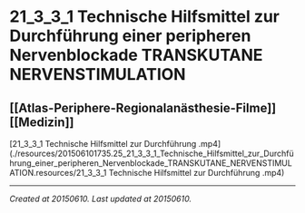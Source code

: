 # 21_3_3_1 Technische Hilfsmittel zur Durchführung einer peripheren Nervenblockade TRANSKUTANE NERVENSTIMULATION
 [[Atlas-Periphere-Regionalanästhesie-Filme]] [[Medizin]] 
---



[21\_3\_3\_1 Technische Hilfsmittel zur Durchführung .mp4](./resources/201506101735.25_21_3_3_1_Technische_Hilfsmittel_zur_Durchführung_einer_peripheren_Nervenblockade_TRANSKUTANE_NERVENSTIMULATION.resources/21_3_3_1 Technische Hilfsmittel zur Durchführung .mp4)

---

_Created at 20150610._
_Last updated at 20150610._



